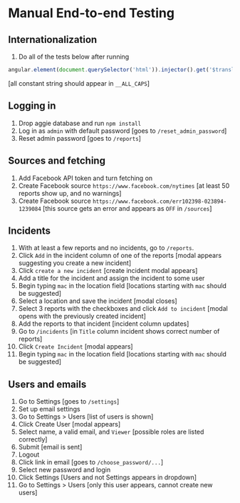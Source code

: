 Manual End-to-end Testing
=========================

Internationalization
--------------------

1. Do all of the tests below after running

```js
angular.element(document.querySelector('html')).injector().get('$translate').use('debug').then((x) => { console.log(x)})
```

[all constant string should appear in `__ALL_CAPS`]

Logging in
----------

1. Drop aggie database and run `npm install`
2. Log in as `admin` with default password [goes to `/reset_admin_password`]
3. Reset admin password [goes to `/reports`]

Sources and fetching
--------------------

1. Add Facebook API token and turn fetching on
2. Create Facebook source `https://www.facebook.com/nytimes` [at least 50
reports show up, and no warnings]
3. Create Facebook source `https://www.facebook.com/err102398-023894-1239084`
[this source gets an error and appears as `OFF` in `/sources`]

Incidents
---------

1. With at least a few reports and no incidents, go to `/reports`.
2. Click `Add` in the incident column of one of the reports [modal appears
suggesting you create a new incident]
3. Click `create a new incident` [create incident modal appears]
4. Add a title for the incident and assign the incident to some user
5. Begin typing `mac` in the location field [locations starting with `mac`
should be suggested]
6. Select a location and save the incident [modal closes]
7. Select 3 reports with the checkboxes and click `Add to incident` [modal opens
with the previously created incident]
8. Add the reports to that incident [incident column updates]
9. Go to `/incidents` [in `Title` column incident shows correct number of
reports]
10. Click `Create Incident` [modal appears]
11. Begin typing `mac` in the location field [locations starting with `mac`
should be suggested]

Users and emails
----------------

1. Go to Settings [goes to `/settings`]
2. Set up email settings
3. Go to Settings > Users [list of users is shown]
4. Click Create User [modal appears]
5. Select name, a valid email, and `Viewer` [possible roles are listed correctly]
6. Submit [email is sent]
7. Logout
8. Click link in email [goes to `/choose_password/...`]
9. Select new password and login
10. Click Settings [Users and not Settings appears in dropdown]
11. Go to Settings > Users [only this user appears, cannot create new users]
